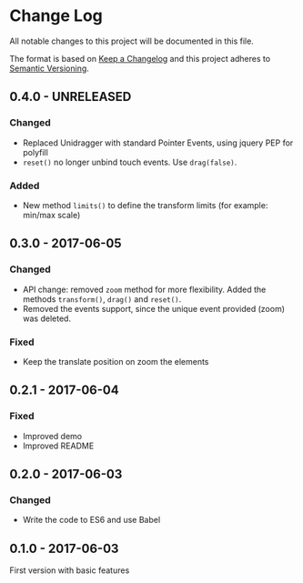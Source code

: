 # Change Log
All notable changes to this project will be documented in this file.

The format is based on [Keep a Changelog](http://keepachangelog.com/) 
and this project adheres to [Semantic Versioning](http://semver.org/).

## 0.4.0 - UNRELEASED

### Changed

* Replaced Unidragger with standard Pointer Events, using jquery PEP for polyfill
* `reset()` no longer unbind touch events. Use `drag(false)`.

### Added

* New method `limits()` to define the transform limits (for example: min/max scale)

## 0.3.0 - 2017-06-05

### Changed

* API change: removed `zoom` method for more flexibility. Added the methods `transform()`, `drag()` and `reset()`.
* Removed the events support, since the unique event provided (zoom) was deleted.

### Fixed

* Keep the translate position on zoom the elements

## 0.2.1 - 2017-06-04

### Fixed

* Improved demo
* Improved README

## 0.2.0 - 2017-06-03

### Changed

* Write the code to ES6 and use Babel

## 0.1.0 - 2017-06-03

First version with basic features
